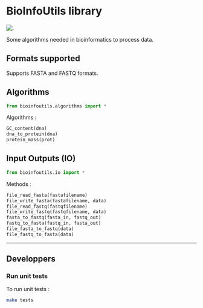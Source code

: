 # BioInfoUtils library

![.](https;//travis-ci.org/RemiGascou/bioinfoutils.svg?branch=master)

Some algorithms needed in bioinformatics to process data.


## Formats supported

Supports FASTA and FASTQ formats.

## Algorithms

```python
from bioinfoutils.algorithms import *
```

Algorithms :

```python
GC_content(dna)
dna_to_protein(dna)
protein_mass(prot)
```


## Input Outputs (IO)

```python
from bioinfoutils.io import *
```

Methods :

```python
file_read_fasta(fastafilename)
file_write_fasta(fastafilename, data)
file_read_fastq(fastqfilename)
file_write_fastq(fastqfilename, data)
fasta_to_fastq(fasta_in, fastq_out)
fastq_to_fasta(fastq_in, fasta_out)
file_fasta_to_fastq(data)
file_fastq_to_fasta(data)
```



---

## Developpers

### Run unit tests

To run unit tests :

```bash
make tests
```
